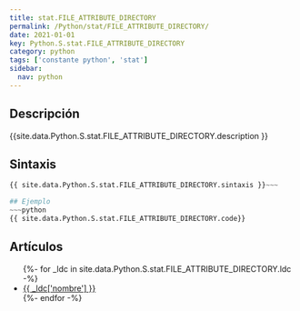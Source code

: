 ```yaml
---
title: stat.FILE_ATTRIBUTE_DIRECTORY
permalink: /Python/stat/FILE_ATTRIBUTE_DIRECTORY/
date: 2021-01-01
key: Python.S.stat.FILE_ATTRIBUTE_DIRECTORY
category: python
tags: ['constante python', 'stat']
sidebar: 
  nav: python
---
```


## Descripción
{{site.data.Python.S.stat.FILE_ATTRIBUTE_DIRECTORY.description }}

## Sintaxis
~~~python
{{ site.data.Python.S.stat.FILE_ATTRIBUTE_DIRECTORY.sintaxis }}~~~

## Ejemplo
~~~python
{{ site.data.Python.S.stat.FILE_ATTRIBUTE_DIRECTORY.code}}
~~~

## Artículos
<ul>
{%- for _ldc in site.data.Python.S.stat.FILE_ATTRIBUTE_DIRECTORY.ldc -%}
   <li>
       <a href="{{_ldc['url'] }}">{{ _ldc['nombre'] }}</a>
   </li>
{%- endfor -%}
</ul>
